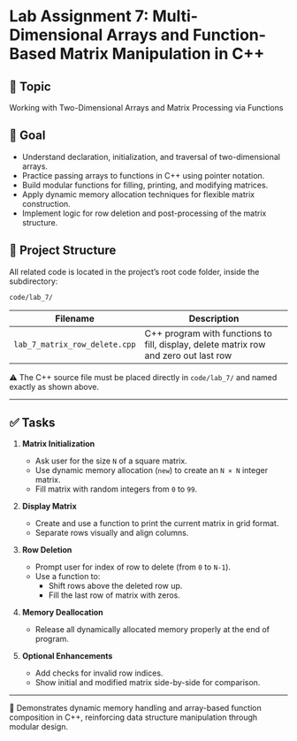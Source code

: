 # Lab Assignment 7: Multi-Dimensional Arrays and Function-Based Matrix Manipulation in C++

## 🎯 Topic

Working with Two-Dimensional Arrays and Matrix Processing via Functions  

## 📌 Goal

- Understand declaration, initialization, and traversal of two-dimensional arrays.
- Practice passing arrays to functions in C++ using pointer notation.
- Build modular functions for filling, printing, and modifying matrices.
- Apply dynamic memory allocation techniques for flexible matrix construction.
- Implement logic for row deletion and post-processing of the matrix structure.

## 📂 Project Structure

All related code is located in the project’s root code folder, inside the subdirectory:

```
code/lab_7/
```

<table>
  <thead>
    <tr>
      <th>Filename</th>
      <th>Description</th>
    </tr>
  </thead>
  <tbody>
    <tr>
      <td><code>lab_7_matrix_row_delete.cpp</code></td>
      <td>C++ program with functions to fill, display, delete matrix row and zero out last row</td>
    </tr>
  </tbody>
</table>

⚠️ The C++ source file must be placed directly in `code/lab_7/` and named exactly as shown above.

---

## ✅ Tasks

1. **Matrix Initialization**
   - Ask user for the size `N` of a square matrix.
   - Use dynamic memory allocation (`new`) to create an `N × N` integer matrix.
   - Fill matrix with random integers from `0` to `99`.

2. **Display Matrix**
   - Create and use a function to print the current matrix in grid format.
   - Separate rows visually and align columns.

3. **Row Deletion**
   - Prompt user for index of row to delete (from `0` to `N-1`).
   - Use a function to:
     - Shift rows above the deleted row up.
     - Fill the last row of matrix with zeros.

4. **Memory Deallocation**
   - Release all dynamically allocated memory properly at the end of program.

5. **Optional Enhancements**
   - Add checks for invalid row indices.
   - Show initial and modified matrix side-by-side for comparison.

---

📎 Demonstrates dynamic memory handling and array-based function composition in C++, reinforcing data structure manipulation through modular design.
